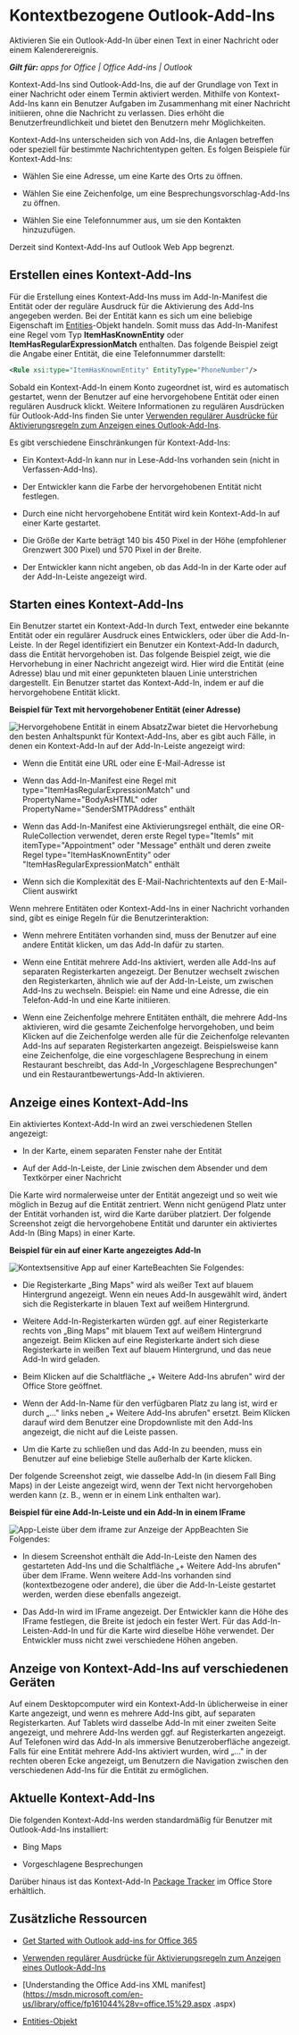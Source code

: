 
# Kontextbezogene Outlook-Add-Ins
Aktivieren Sie ein Outlook-Add-In über einen Text in einer Nachricht oder einem Kalenderereignis.

 _**Gilt für:** apps for Office | Office Add-ins | Outlook_

Kontext-Add-Ins sind Outlook-Add-Ins, die auf der Grundlage von Text in einer Nachricht oder einem Termin aktiviert werden. Mithilfe von Kontext-Add-Ins kann ein Benutzer Aufgaben im Zusammenhang mit einer Nachricht initiieren, ohne die Nachricht zu verlassen. Dies erhöht die Benutzerfreundlichkeit und bietet den Benutzern mehr Möglichkeiten.

Kontext-Add-Ins unterscheiden sich von Add-Ins, die Anlagen betreffen oder speziell für bestimmte Nachrichtentypen gelten. Es folgen Beispiele für Kontext-Add-Ins:


- Wählen Sie eine Adresse, um eine Karte des Orts zu öffnen.
    
- Wählen Sie eine Zeichenfolge, um eine Besprechungsvorschlag-Add-Ins zu öffnen.
    
- Wählen Sie eine Telefonnummer aus, um sie den Kontakten hinzuzufügen.
    
Derzeit sind Kontext-Add-Ins auf Outlook Web App begrenzt.

## Erstellen eines Kontext-Add-Ins

Für die Erstellung eines Kontext-Add-Ins muss im Add-In-Manifest die Entität oder der reguläre Ausdruck für die Aktivierung des Add-Ins angegeben werden. Bei der Entität kann es sich um eine beliebige Eigenschaft im [Entities](../reference/outlook/simple-types.md%28Office.15%29.md)-Objekt handeln. Somit muss das Add-In-Manifest eine Regel vom Typ  **ItemHasKnownEntity** oder **ItemHasRegularExpressionMatch** enthalten. Das folgende Beispiel zeigt die Angabe einer Entität, die eine Telefonnummer darstellt:


```XML
<Rule xsi:type="ItemHasKnownEntity" EntityType="PhoneNumber"/>

```

Sobald ein Kontext-Add-In einem Konto zugeordnet ist, wird es automatisch gestartet, wenn der Benutzer auf eine hervorgehobene Entität oder einen regulären Ausdruck klickt. Weitere Informationen zu regulären Ausdrücken für Outlook-Add-Ins finden Sie unter [Verwenden regulärer Ausdrücke für Aktivierungsregeln zum Anzeigen eines Outlook-Add-Ins](../outlook/use-regular-expressions-to-show-an-outlook-add-in.md).

Es gibt verschiedene Einschränkungen für Kontext-Add-Ins:


- Ein Kontext-Add-In kann nur in Lese-Add-Ins vorhanden sein (nicht in Verfassen-Add-Ins).
    
- Der Entwickler kann die Farbe der hervorgehobenen Entität nicht festlegen.
    
- Durch eine nicht hervorgehobene Entität wird kein Kontext-Add-In auf einer Karte gestartet.
    
- Die Größe der Karte beträgt 140 bis 450 Pixel in der Höhe (empfohlener Grenzwert 300 Pixel) und 570 Pixel in der Breite.
    
- Der Entwickler kann nicht angeben, ob das Add-In in der Karte oder auf der Add-In-Leiste angezeigt wird.
    

## Starten eines Kontext-Add-Ins

Ein Benutzer startet ein Kontext-Add-In durch Text, entweder eine bekannte Entität oder ein regulärer Ausdruck eines Entwicklers, oder über die Add-In-Leiste. In der Regel identifiziert ein Benutzer ein Kontext-Add-In dadurch, dass die Entität hervorgehoben ist. Das folgende Beispiel zeigt, wie die Hervorhebung in einer Nachricht angezeigt wird. Hier wird die Entität (eine Adresse) blau und mit einer gepunkteten blauen Linie unterstrichen dargestellt. Ein Benutzer startet das Kontext-Add-In, indem er auf die hervorgehobene Entität klickt. 


**Beispiel für Text mit hervorgehobener Entität (einer Adresse)**

![Hervorgehobene Entität in einem Absatz](../../images/828175bb-4579-4454-abbd-1987fffe5052.jpg)Zwar bietet die Hervorhebung den besten Anhaltspunkt für Kontext-Add-Ins, aber es gibt auch Fälle, in denen ein Kontext-Add-In auf der Add-In-Leiste angezeigt wird:



- Wenn die Entität eine URL oder eine E-Mail-Adresse ist
    
- Wenn das Add-In-Manifest eine Regel mit type="ItemHasRegularExpressionMatch" und PropertyName="BodyAsHTML" oder PropertyName="SenderSMTPAddress" enthält
    
- Wenn das Add-In-Manifest eine Aktivierungsregel enthält, die eine OR-RuleCollection verwendet, deren erste Regel type="ItemIs" mit itemType="Appointment" oder "Message" enthält und deren zweite Regel type="ItemHasKnownEntity" oder "ItemHasRegularExpressionMatch" enthält
    
- Wenn sich die Komplexität des E-Mail-Nachrichtentexts auf den E-Mail-Client auswirkt
    
Wenn mehrere Entitäten oder Kontext-Add-Ins in einer Nachricht vorhanden sind, gibt es einige Regeln für die Benutzerinteraktion:



- Wenn mehrere Entitäten vorhanden sind, muss der Benutzer auf eine andere Entität klicken, um das Add-In dafür zu starten.
    
- Wenn eine Entität mehrere Add-Ins aktiviert, werden alle Add-Ins auf separaten Registerkarten angezeigt. Der Benutzer wechselt zwischen den Registerkarten, ähnlich wie auf der Add-In-Leiste, um zwischen Add-Ins zu wechseln. Beispiel: ein Name und eine Adresse, die ein Telefon-Add-In und eine Karte initiieren.
    
- Wenn eine Zeichenfolge mehrere Entitäten enthält, die mehrere Add-Ins aktivieren, wird die gesamte Zeichenfolge hervorgehoben, und beim Klicken auf die Zeichenfolge werden alle für die Zeichenfolge relevanten Add-Ins auf separaten Registerkarten angezeigt. Beispielsweise kann eine Zeichenfolge, die eine vorgeschlagene Besprechung in einem Restaurant beschreibt, das Add-In „Vorgeschlagene Besprechungen" und ein Restaurantbewertungs-Add-In aktivieren.
    

## Anzeige eines Kontext-Add-Ins

Ein aktiviertes Kontext-Add-In wird an zwei verschiedenen Stellen angezeigt:


- In der Karte, einem separaten Fenster nahe der Entität
    
- Auf der Add-In-Leiste, der Linie zwischen dem Absender und dem Textkörper einer Nachricht
    
Die Karte wird normalerweise unter der Entität angezeigt und so weit wie möglich in Bezug auf die Entität zentriert. Wenn nicht genügend Platz unter der Entität vorhanden ist, wird die Karte darüber platziert. Der folgende Screenshot zeigt die hervorgehobene Entität und darunter ein aktiviertes Add-In (Bing Maps) in einer Karte.


**Beispiel für ein auf einer Karte angezeigtes Add-In**

![Kontextsensitive App auf einer Karte](../../images/59bcabc2-7cb0-4b9b-bb9f-06089dca9c31.png)Beachten Sie Folgendes:



- Die Registerkarte „Bing Maps" wird als weißer Text auf blauem Hintergrund angezeigt. Wenn ein neues Add-In ausgewählt wird, ändert sich die Registerkarte in blauen Text auf weißem Hintergrund.
    
- Weitere Add-In-Registerkarten würden ggf. auf einer Registerkarte rechts von „Bing Maps" mit blauem Text auf weißem Hintergrund angezeigt. Beim Klicken auf eine Registerkarte ändert sich diese Registerkarte in weißen Text auf blauem Hintergrund, und das neue Add-In wird geladen.
    
- Beim Klicken auf die Schaltfläche „+ Weitere Add-Ins abrufen" wird der Office Store geöffnet.
    
- Wenn der Add-In-Name für den verfügbaren Platz zu lang ist, wird er durch „..." links neben „+ Weitere Add-Ins abrufen" ersetzt. Beim Klicken darauf wird dem Benutzer eine Dropdownliste mit den Add-Ins angezeigt, die nicht auf die Leiste passen.
    
- Um die Karte zu schließen und das Add-In zu beenden, muss ein Benutzer auf eine beliebige Stelle außerhalb der Karte klicken.
    
Der folgende Screenshot zeigt, wie dasselbe Add-In (in diesem Fall Bing Maps) in der Leiste angezeigt wird, wenn der Text nicht hervorgehoben werden kann (z. B., wenn er in einem Link enthalten war).


**Beispiel für eine Add-In-Leiste und ein Add-In in einem IFrame**

![App-Leiste über dem iframe zur Anzeige der App](../../images/4adce8d2-6957-4d80-b365-7a36dc3cef11.jpg)Beachten Sie Folgendes:



- In diesem Screenshot enthält die Add-In-Leiste den Namen des gestarteten Add-Ins und die Schaltfläche „+ Weitere Add-Ins abrufen" über dem IFrame. Wenn weitere Add-Ins vorhanden sind (kontextbezogene oder andere), die über die Add-In-Leiste gestartet werden, werden diese ebenfalls angezeigt.
    
- Das Add-In wird im IFrame angezeigt. Der Entwickler kann die Höhe des IFrame festlegen, die Breite ist jedoch ein fester Wert. Für das Add-In-Leisten-Add-In und für die Karte wird dieselbe Höhe verwendet. Der Entwickler muss nicht zwei verschiedene Höhen angeben.
    

## Anzeige von Kontext-Add-Ins auf verschiedenen Geräten

Auf einem Desktopcomputer wird ein Kontext-Add-In üblicherweise in einer Karte angezeigt, und wenn es mehrere Add-Ins gibt, auf separaten Registerkarten. Auf Tablets wird dasselbe Add-In mit einer zweiten Seite angezeigt, und mehrere Add-Ins werden ggf. auf Registerkarten angezeigt. Auf Telefonen wird das Add-In als immersive Benutzeroberfläche angezeigt. Falls für eine Entität mehrere Add-Ins aktiviert wurden, wird „..." in der rechten oberen Ecke angezeigt, um Benutzern die Navigation zwischen den verschiedenen Add-Ins für die Entität zu ermöglichen.


## Aktuelle Kontext-Add-Ins

Die folgenden Kontext-Add-Ins werden standardmäßig für Benutzer mit Outlook-Add-Ins installiert:


- Bing Maps 
    
- Vorgeschlagene Besprechungen
    
Darüber hinaus ist das Kontext-Add-In [Package Tracker](https://store.office.com/package-tracker-WA104162083.aspx?assetid=WA104162083.aspx) im Office Store erhältlich.


## Zusätzliche Ressourcen



- [Get Started with Outlook add-ins for Office 365](https://dev.outlook.com/MailAppsGettingStarted/GetStarted.aspx)
    
- [Verwenden regulärer Ausdrücke für Aktivierungsregeln zum Anzeigen eines Outlook-Add-Ins](../outlook/use-regular-expressions-to-show-an-outlook-add-in.md)
    
- [Understanding the Office Add-ins XML manifest](https://msdn.microsoft.com/en-us/library/office/fp161044%28v=office.15%29.aspx .aspx)
    
- [Entities-Objekt](https://dev.outlook.com/reference/add-ins/simple-types.mdl.aspx#Entities)
    
